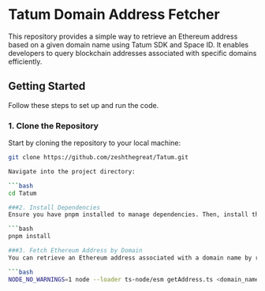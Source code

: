 # Tatum Domain Address Fetcher

This repository provides a simple way to retrieve an Ethereum address based on a given domain name using Tatum SDK and Space ID. It enables developers to query blockchain addresses associated with specific domains efficiently.

## Getting Started

Follow these steps to set up and run the code.

### 1. Clone the Repository

Start by cloning the repository to your local machine:

```bash
git clone https://github.com/zeshthegreat/Tatum.git

Navigate into the project directory:

```bash
cd Tatum

###2. Install Dependencies
Ensure you have pnpm installed to manage dependencies. Then, install the required packages:

```bash
pnpm install

###3. Fetch Ethereum Address by Domain
You can retrieve an Ethereum address associated with a domain name by running the following command:

```bash
NODE_NO_WARNINGS=1 node --loader ts-node/esm getAddress.ts <domain_name>



